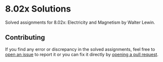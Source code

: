 # 8.02x Solutions
Solved assignments for 8.02x: Electricity and Magnetism by Walter Lewin.

## Contributing
If you find any error or discrepancy in the solved assignments, feel free to [open an issue](https://github.com/Aimbot-7/8.02x-solutions/issues) to report it or you can fix it directly by [opening a pull request](https://github.com/Aimbot-7/8.02x-solutions/pulls).
